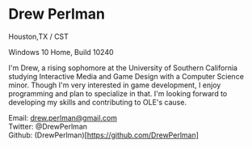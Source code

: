# Drew Perlman

Houston,TX / CST

Windows 10 Home, Build 10240


I'm Drew, a rising sophomore at the University of Southern California studying Interactive Media and Game Design with a Computer Science minor. Though I'm very interested in game development, I enjoy programming and plan to specialize in that. I'm looking forward to developing my skills and contributing to OLE's cause.


Email: drew.perlman@gmail.com<br>
Twitter: @DrewPerlman<br>
Github: (DrewPerlman)[https://github.com/DrewPerlman]<br>
